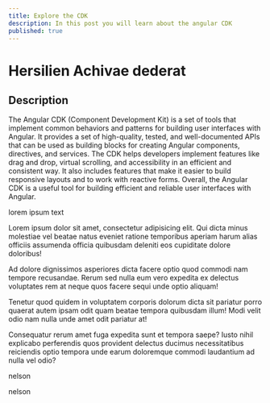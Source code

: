 ```yaml
---
title: Explore the CDK
description: In this post you will learn about the angular CDK
published: true
---
```


# Hersilien Achivae dederat

## Description

The Angular CDK (Component Development Kit) is a set of tools that implement common behaviors and patterns for building user interfaces with Angular. It provides a set of high-quality, tested, and well-documented APIs that can be used as building blocks for creating Angular components, directives, and services. The CDK helps developers implement features like drag and drop, virtual scrolling, and accessibility in an efficient and consistent way. It also includes features that make it easier to build responsive layouts and to work with reactive forms. Overall, the Angular CDK is a useful tool for building efficient and reliable user interfaces with Angular.

lorem ipsum text

<p>Lorem ipsum dolor sit amet, consectetur adipisicing elit. Qui dicta minus molestiae vel beatae natus eveniet ratione temporibus aperiam harum alias officiis assumenda officia quibusdam deleniti eos cupiditate dolore doloribus!</p>
<p>Ad dolore dignissimos asperiores dicta facere optio quod commodi nam tempore recusandae. Rerum sed nulla eum vero expedita ex delectus voluptates rem at neque quos facere sequi unde optio aliquam!</p>
<p>Tenetur quod quidem in voluptatem corporis dolorum dicta sit pariatur porro quaerat autem ipsam odit quam beatae tempora quibusdam illum! Modi velit odio nam nulla unde amet odit pariatur at!</p>
<p>Consequatur rerum amet fuga expedita sunt et tempora saepe? Iusto nihil explicabo perferendis quos provident delectus ducimus necessitatibus reiciendis optio tempora unde earum doloremque commodi laudantium ad nulla vel odio?</p>

nelson

nelson
